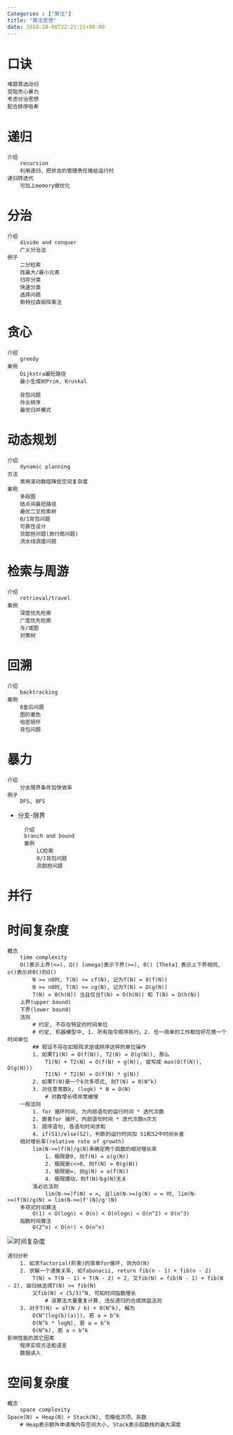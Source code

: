 ```yaml
---
Categories : ["算法"]
title: "算法思想"
date: 2018-10-08T22:21:21+08:00
---
```


# 口诀

    难题首选动归
    受阻贪心暴力
    考虑分治思想
    配合排序哈希

# 递归

    介绍
        recursion
        利用递归，把状态的管理责任推给运行时
    递归转迭代
        可加上memory做优化


# 分治

    介绍
        divide and conquer
        广义分治法
    例子
        二分检索
        找最大/最小元素
        归并分类
        快速分类
        选择问题
        斯特拉森矩阵乘法

# 贪心

    介绍
        greedy
    案例
        Dijkstra最短路径
        最小生成树Prim, Kruskal

        背包问题
        作业排序
        最优归并模式
        
# 动态规划

    介绍
        dynamic planning
    方法
        常用滚动数组降低空间复杂度
    案例
        多段图
        结点间最短路径
        最优二叉检索树
        0/1背包问题
        可靠性设计
        货郎担问题(旅行商问题)
        流水线调度问题

# 检索与周游

    介绍
        retrieval/travel
    案例
        深度优先检索
        广度优先检索
        与/或图
        对策树

# 回溯

    介绍
        backtracking
    案例
        8皇后问题
        图的着色
        哈密顿环
        背包问题

# 暴力

    介绍
        分支限界条件加快效率
    例子
        DFS, BFS

* 分支-限界

        介绍
        branch and bound
        案例
            LC检索
            0/1背包问题
            货郎担问题

# 并行




# 时间复杂度

    概念
        time complexity
        O()表示上界(<=), Ω() [omega]表示下界(>=), Θ() [Theta] 表示上下界相同, o()表示非Θ()的O()
            N >= n0时, T(N) <= cf(N), 记为T(N) = O(f(N))
            N >= n0时, T(N) >= cg(N), 记为T(N) = Ω(g(N))
            T(N) = Θ(h(N)) 当且仅当T(N) = O(h(N)) 和 T(N) = Ω(h(N))
        上界(upper bound)
        下界(lower bound)
        法则
            # 约定, 不存在特定的时间单位
            # 约定, 机器模型中, 1. 所有指令顺序执行。2. 任一简单的工作都恰好花费一个时间单位
            ## 假设不存在如矩阵求逆或排序这样的单位操作
            1. 如果T1(N) = O(f(N)), T2(N) = O(g(N)), 那么
                T1(N) + T2(N) = O(f(N) + g(N)), 或写成 max(O(f(N)), O(g(N)))
                T1(N) * T2(N) = O(f(N) * g(N))
            2. 如果T(N)是一个k次多项式, 则T(N) = Θ(N^k)
            3. 对任意常数k, (logk) * N = O(N)
                # 对数增长得非常缓慢
        一般法则
            1. for 循环时间, 为内部语句的运行时间 * 迭代次数
            2. 嵌套for 循环, 内部语句时间 * 迭代次数n次方
            3. 顺序语句, 各语句时间求和
            4. if(S1)/else(S2), 判断的运行时间加 S1和S2中时间长者
        相对增长率(relative rate of growth)
            lim(N->∞)f(N)/g(N)来确定两个函数的相对增长率
                1. 极限是0, 则f(N) = o(g(N))
                2. 极限是c<>0, 则f(N) = Θ(g(N))
                3. 极限是∞, 则g(N) = o(f(N))
                4. 极限摆动，则f(N)与g(N)无关
            洛必达法则
                lim(N->∞)f(N) = ∞, 且lim(N->∞)g(N) = ∞ 时, lim(N->∞)f(N)/g(N) = lim(N->∞)f'(N)/g'(N)
        多项式时间算法
            O(1) < O(logn) < O(n) < O(nlogn) < O(n^2) < O(n^3)
        指数时间算法
            O(2^n) < O(n!) < O(n^n)
![时间复杂度](/docs/algorithm/p1.jpg)

    递归分析
        1. 如求factorial(阶乘)的简单for循环, 则为O(N)
        2. 求解一个递推关系, 如fabonacii, return fib(n - 1) + fib(n - 2)
            T(N) = T(N - 1) + T(N - 2) + 2, 又fib(N) = fib(N - 1) + fib(N - 2), 由归纳法得T(N) >= fib(N)
            又fib(N) < (5/3)^N, 可知时间指数增长
                # 该算法大量重复计算, 违反递归的合成效益法则
        3. 对于T(N) = aT(N / b) + Θ(N^k), 解为
            O(N^(log(b)(a))), 若 a > b^k
            O(N^k * logN), 若 a = b^k
            O(N^k), 若 a < b^k
    影响性能的其它因素
        程序实现方法和语言
        数据读入

# 空间复杂度

    概念
        space complexity
    Space(N) = Heap(N) + Stack(N), 忽略低次项、系数
        # Heap表示额外申请堆内存空间大小, Stack表示函数栈的最大深度






